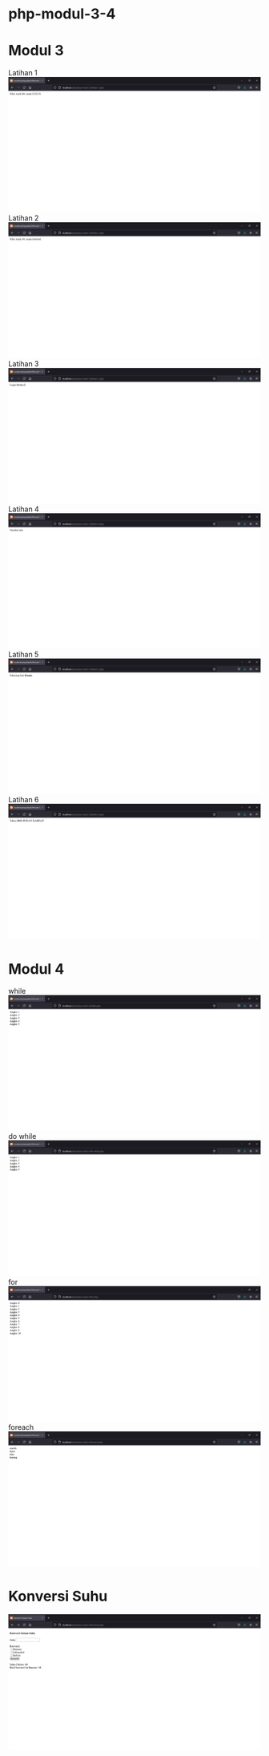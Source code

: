 # php-modul-3-4

# Modul 3
Latihan 1
![Alt Teks](https://github.com/SyahrenMaulana/php-modul-3-4/blob/main/1.png)
Latihan 2
![Alt Teks](https://github.com/SyahrenMaulana/php-modul-3-4/blob/main/2.png)
Latihan 3
![Alt Teks](https://github.com/SyahrenMaulana/php-modul-3-4/blob/main/3.png)
Latihan 4
![Alt Teks](https://github.com/SyahrenMaulana/php-modul-3-4/blob/main/4.png)
Latihan 5
![Alt Teks](https://github.com/SyahrenMaulana/php-modul-3-4/blob/main/5.png)
Latihan 6
![Alt Teks](https://github.com/SyahrenMaulana/php-modul-3-4/blob/main/6.png)

# Modul 4
while
![Alt Teks](https://github.com/SyahrenMaulana/php-modul-3-4/blob/main/php%20modul%204/while.png)
do while
![Alt Teks](https://github.com/SyahrenMaulana/php-modul-3-4/blob/main/php%20modul%204/do.png)
for
![Alt Teks](https://github.com/SyahrenMaulana/php-modul-3-4/blob/main/php%20modul%204/for.png)
foreach
![Alt Teks](https://github.com/SyahrenMaulana/php-modul-3-4/blob/main/php%20modul%204/foreach.png)

# Konversi Suhu
![Alt Teks](https://github.com/SyahrenMaulana/php-modul-3-4/blob/main/php%20modul%204/konversi.png)
